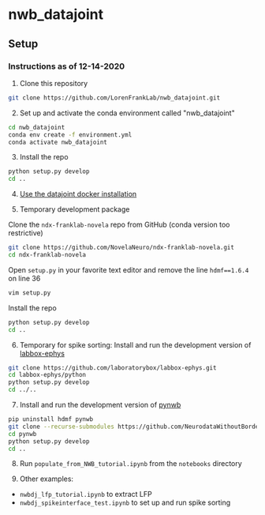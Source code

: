 # nwb_datajoint

## Setup

### Instructions as of 12-14-2020

1. Clone this repository

  ```bash
  git clone https://github.com/LorenFrankLab/nwb_datajoint.git
  ```

2. Set up and activate the conda environment called "nwb_datajoint"

  ```bash
  cd nwb_datajoint
  conda env create -f environment.yml
  conda activate nwb_datajoint
  ```

3. Install the repo

  ```bash
  python setup.py develop
  cd ..
  ```

4. [Use the datajoint docker installation](https://tutorials.datajoint.io/setting-up/local-database.html)

5. Temporary development package

  Clone the `ndx-franklab-novela` repo from GitHub (conda version too restrictive)

  ```bash
  git clone https://github.com/NovelaNeuro/ndx-franklab-novela.git
  cd ndx-franklab-novela
  ```

  Open `setup.py` in your favorite text editor and remove the line `hdmf==1.6.4` on line 36

  ```bash
  vim setup.py
  ```

  Install the repo

  ```bash
  python setup.py develop
  cd ..
  ```

6. Temporary for spike sorting: Install and run the development version of [labbox-ephys](https://github.com/laboratorybox/labbox-ephys/)

  ```bash
  git clone https://github.com/laboratorybox/labbox-ephys.git
  cd labbox-ephys/python
  python setup.py develop
  cd ../..
  ```

7. Install and run the development version of [pynwb](https://github.com/NeurodataWithoutBorders/pynwb)

  ```bash
  pip uninstall hdmf pynwb
  git clone --recurse-submodules https://github.com/NeurodataWithoutBorders/pynwb.git
  cd pynwb
  python setup.py develop
  cd ..
  ```

8. Run `populate_from_NWB_tutorial.ipynb` from the `notebooks` directory

9. Other examples:
  - `nwbdj_lfp_tutorial.ipynb` to extract LFP
  - `nwbdj_spikeinterface_test.ipynb` to set up and run spike sorting
